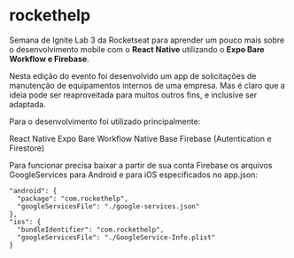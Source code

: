 # rockethelp

Semana de Ignite Lab 3 da Rocketseat para aprender um pouco mais sobre o desenvolvimento mobile com o **React Native**
utilizando o **Expo Bare Workflow e Firebase**.

Nesta edição do evento foi desenvolvido um app de solicitações de
manutenção de equipamentos internos de uma empresa. Mas é claro que a
ideia pode ser reaproveitada para muitos outros fins, e inclusive ser adaptada.

Para o desenvolvimento foi utilizado principalmente:

React Native
Expo Bare Workflow
Native Base
Firebase (Autentication e Firestore)

Para funcionar precisa baixar a partir de sua conta Firebase os arquivos GoogleServices para Android e para iOS especificados no app.json:

    "android": {
      "package": "com.rockethelp",
      "googleServicesFile": "./google-services.json"
    },
    "ios": {
      "bundleIdentifier": "com.rockethelp",
      "googleServicesFile": "./GoogleService-Info.plist"
    }
    
   
